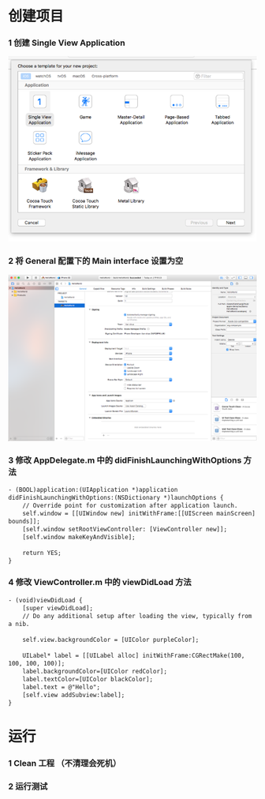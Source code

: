 # 创建项目
### 1 创建 Single View Application
 ![image](https://github.com/tslearn/apple-demo/blob/master/ios/basic/HelloWorld/images/create/1.png)
### 2 将 General 配置下的 Main interface 设置为空
 ![image](https://github.com/tslearn/apple-demo/blob/master/ios/basic/HelloWorld/images/create/2.png)
### 3 修改 AppDelegate.m 中的 didFinishLaunchingWithOptions 方法
```smalltalk
- (BOOL)application:(UIApplication *)application didFinishLaunchingWithOptions:(NSDictionary *)launchOptions {
    // Override point for customization after application launch.
    self.window = [[UIWindow new] initWithFrame:[[UIScreen mainScreen] bounds]];
    [self.window setRootViewController: [ViewController new]];
    [self.window makeKeyAndVisible];
    
    return YES;
}
```
### 4 修改 ViewController.m 中的 viewDidLoad 方法
```smalltalk
- (void)viewDidLoad {
    [super viewDidLoad];
    // Do any additional setup after loading the view, typically from a nib.
    
    self.view.backgroundColor = [UIColor purpleColor];
    
    UILabel* label = [[UILabel alloc] initWithFrame:CGRectMake(100, 100, 100, 100)];
    label.backgroundColor=[UIColor redColor];
    label.textColor=[UIColor blackColor];
    label.text = @"Hello";
    [self.view addSubview:label];
}
```
# 运行
### 1 Clean 工程 （不清理会死机）
### 2 运行测试